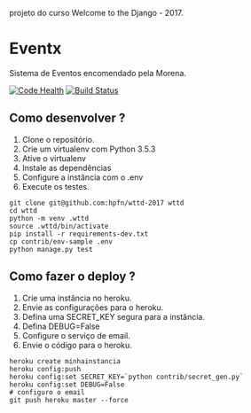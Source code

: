 projeto do curso Welcome to the Django - 2017.
 
# Eventx
Sistema de Eventos encomendado pela Morena.

[![Code Health](https://landscape.io/github/hpfn/wttd-2017/master/landscape.svg?style=flat)](https://landscape.io/github/hpfn/wttd-2017/master)
[![Build Status](https://travis-ci.org/hpfn/wttd-2017.svg?branch=master)](https://travis-ci.org/hpfn/wttd-2017)

## Como desenvolver ?

1. Clone o repositório.
2. Crie um virtualenv com Python 3.5.3
3. Ative o virtualenv
4. Instale as dependências
5. Configure a instância com o .env
6. Execute os testes.

```console
git clone git@github.com:hpfn/wttd-2017 wttd
cd wttd
python -m venv .wttd
source .wttd/bin/activate
pip install -r requirements-dev.txt
cp contrib/env-sample .env
python manage.py test
```

## Como fazer o deploy ?

1. Crie uma instância no heroku.
2. Envie as configurações para o heroku.
3. Defina uma SECRET_KEY segura para a instância.
4. Defina DEBUG=False
5. Configure o serviço de email.
6. Envie o código para o heroku.

```console
heroku create minhainstancia
heroku config:push
heroku config:set SECRET_KEY=`python contrib/secret_gen.py`
heroku config:set DEBUG=False
# configuro o email
git push heroku master --force
```
 
 
 
